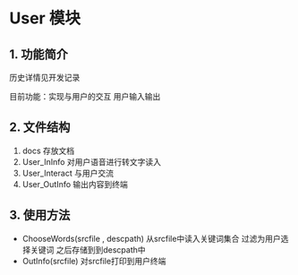 # User 模块

## 1. 功能简介

历史详情见开发记录

目前功能：实现与用户的交互 用户输入输出

## 2. 文件结构

1. docs 存放文档
2. User_InInfo 对用户语音进行转文字读入
3. User_Interact 与用户交流
4. User_OutInfo 输出内容到终端

## 3. 使用方法

- ChooseWords(srcfile , descpath) 从srcfile中读入关键词集合 过滤为用户选择关键词 之后存储到到descpath中
- OutInfo(srcfile) 对srcfile打印到用户终端
